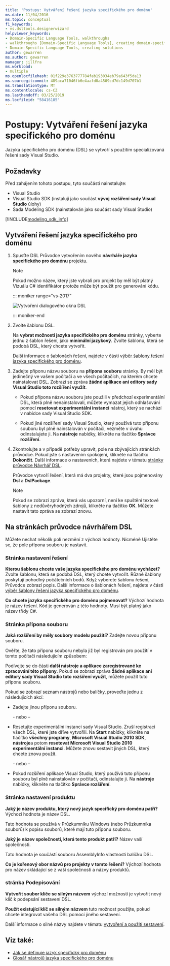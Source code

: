 ```yaml
---
title: 'Postupy: Vytváření řešení jazyka specifického pro doménu'
ms.date: 11/04/2016
ms.topic: conceptual
f1_keywords:
- vs.dsltools.designerwizard
helpviewer_keywords:
- Domain-Specific Language Tools, walkthroughs
- walkthroughs [Domain-Specific Language Tools], creating domain-specific language
- Domain-Specific Language Tools, creating solutions
author: gewarren
ms.author: gewarren
manager: jillfra
ms.workload:
- multiple
ms.openlocfilehash: 01f229e3763777784fab193034eb79a643f5da13
ms.sourcegitcommit: 489aca71046fb6e4aafd0a4509cd7dc149d707b1
ms.translationtype: MT
ms.contentlocale: cs-CZ
ms.lasthandoff: 03/25/2019
ms.locfileid: "58416185"
---
```

# <a name="how-to-create-a-domain-specific-language-solution"></a>Postupy: Vytváření řešení jazyka specifického pro doménu
Jazyka specifického pro doménu (DSL) se vytvoří s použitím specializovaná řešení sady Visual Studio.

## <a name="prerequisites"></a>Požadavky

Před zahájením tohoto postupu, tyto součásti nainstalujte:

- Visual Studio
- Visual Studio SDK (instalují jako součást **vývoj rozšíření sady Visual Studio** úlohy)
- Sada Modeling SDK (nainstalován jako součást sady Visual Studio)

[!INCLUDE[modeling_sdk_info](includes/modeling_sdk_info.md)]

## <a name="creating-a-domain-specific-language-solution"></a>Vytváření řešení jazyka specifického pro doménu

1. Spusťte DSL Průvodce vytvořením nového **návrháře jazyka specifického pro doménu** projektu.

   > [!NOTE]
   > Pokud možno název, který jste vybrali pro projekt by měl být platný Vizuálu C# identifikátor protože může být použit pro generování kódu.

   ::: moniker range="vs-2017"

   ![Vytvoření dialogového okna DSL](../modeling/media/create_dsldialog.png)

   ::: moniker-end

2. Zvolte šablonu DSL.

    Na **vybrat možnosti jazyka specifického pro doménu** stránky, vyberte jednu z šablon řešení, jako **minimální jazykový**. Zvolte šablonu, která se podobá DSL, který chcete vytvořit.

    Další informace o šablonách řešení, najdete v části [výběr šablony řešení jazyka specifického pro doménu](../modeling/choosing-a-domain-specific-language-solution-template.md).

3. Zadejte příponu názvu souboru na **přípona souboru** stránky. By měl být jedinečný ve vašem počítači a ve všech počítačích, na kterém chcete nainstalovat DSL. Zobrazí se zpráva **žádné aplikace ani editory sady Visual Studio toto rozšíření využít**.

   -   Pokud přípona názvu souboru jste použili v předchozí experimentální DSL, která plně nenainstalovali, můžete vymazat jejich odhlašování pomocí **resetovat experimentální instanci** nástroj, který se nachází v nabídce sady Visual Studio SDK.

   -   Pokud jiné rozšíření sady Visual Studio, který používá tuto příponu souboru byl plně nainstalován v počítači, vezměte v úvahu odinstalujete ji. Na **nástroje** nabídky, klikněte na tlačítko **Správce rozšíření**.

4. Zkontrolujte a v případě potřeby upravit, pole na zbývajících stránkách průvodce. Pokud jste s nastavením spokojeni, klikněte na tlačítko **Dokončit**. Další informace o nastaveních, která najdete v tématu [stránky průvodce Návrhář DSL](#settings).

    Průvodce vytvoří řešení, která má dva projekty, které jsou pojmenovány **Dsl** a **DslPackage**.

   > [!NOTE]
   >  Pokud se zobrazí zpráva, která vás upozorní, není ke spuštění textové šablony z nedůvěryhodných zdrojů, klikněte na tlačítko **OK**. Můžete nastavit tato zpráva se zobrazí znovu.

## <a name="settings"></a> Na stránkách průvodce návrhářem DSL
 Můžete nechat několik polí nezmění z výchozí hodnoty. Nicméně Ujistěte se, že pole přípona souboru je nastavit.

### <a name="solution-settings-page"></a>Stránka nastavení řešení
 **Kterou šablonu chcete vaše jazyka specifického pro doménu vycházet?**
Zvolte šablonu, která se podobá DSL, který chcete vytvořit. Různé šablony poskytují pohodlný počátečních bodů. Když vyberete šablonu řešení, Průvodce zobrazí popis. Další informace o šablonách řešení, najdete v části [výběr šablony řešení jazyka specifického pro doménu](../modeling/choosing-a-domain-specific-language-solution-template.md).

 **Co chcete jazyka specifického pro doménu pojmenovat?**
Výchozí hodnota je název řešení. Kód je generován z této hodnoty. Musí být platný jako název třídy C#.

### <a name="file-extension-page"></a>Stránka přípona souboru
 **Jaká rozšíření by měly soubory modelu použití?**
Zadejte novou příponu souboru.

 Ověřte, že tato přípona souboru nebyla již byl registrován pro použití v tomto počítači následujícím způsobem:

 Podívejte se do části **další nástroje a aplikace zaregistrované ke zpracování této přípony**. Pokud se zobrazí zpráva **žádné aplikace ani editory sady Visual Studio toto rozšíření využít**, můžete použít tuto příponu souboru.

 Pokud se zobrazí seznam nástrojů nebo balíčky, proveďte jednu z následujících akcí:

-   Zadejte jinou příponu souboru.

     \- nebo –

-   Resetujte experimentální instanci sady Visual Studio. Zruší registraci všech DSL, které jste dříve vytvořili. Na **Start** nabídky, klikněte na tlačítko **všechny programy**, **Microsoft Visual Studio 2010 SDK**, **nástroje**a potom **resetovat Microsoft Visual Studio 2010 experimentální instanci**. Můžete znovu sestavit jiných DSL, který chcete znovu použít.

     \- nebo –

-   Pokud rozšíření aplikace Visual Studio, který používá tuto příponu souboru byl plně nainstalován v počítači, odinstalujte ji. Na **nástroje** nabídky, klikněte na tlačítko **Správce rozšíření**.

### <a name="product-settings-page"></a>Stránka nastavení produktu
 **Jaký je název produktu, který nový jazyk specifický pro doménu patří?**
Výchozí hodnota je název DSL.

 Tato hodnota se používá v Průzkumníku Windows (nebo Průzkumníka souborů) k popisu souborů, které mají tuto příponu souboru.

 **Jaký je název společnosti, která tento produkt patří?**
Název vaší společnosti.

 Tato hodnota je součástí souboru AssemblyInfo vlastnosti balíčku DSL.

 **Co je kořenový obor názvů pro projekty v tomto řešení?**
Výchozí hodnota pro název skládající se z vaší společnosti a názvy produktů.

### <a name="signing-page"></a>stránka Podepisování
 **Vytvořit soubor klíče se silným názvem** výchozí možností je vytvořit nový klíč k podepsání sestavení DSL.

 **Použít existující klíč se silným názvem** tuto možnost použijte, pokud chcete integrovat vašeho DSL pomocí jiného sestavení.

 Další informace o silné názvy najdete v tématu [vytvoření a použití sestavení](http://go.microsoft.com/fwlink/?LinkId=186073).

## <a name="see-also"></a>Viz také:

- [Jak se definuje jazyk specifický pro doménu](../modeling/how-to-define-a-domain-specific-language.md)
- [Glosář nástrojů jazyka specifického pro doménu](https://msdn.microsoft.com/ca5e84cb-a315-465c-be24-76aa3df276aa)
